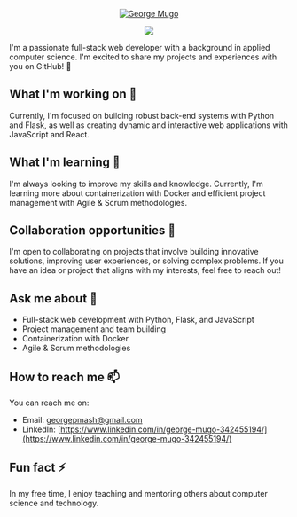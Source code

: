 <p align="center">
  <a href="https://github.com/808zic">
    <img src="" alt="George Mugo" /></a>
</p>

<p align="center">
 
  <a href="https://github.com/808zic/readme-typing-svg">
    <img src="https://readme-typing-svg.demolab.com/?lines=Full-stack%20web%20developer;Experienced%20UI%2FUX%20Designer;Always%20learning%20new%20things&font=Fira%20Code&center=true&width=440&height=45&color=f75c7e&vCenter=true&pause=1000&size=22" /></a>
</p>




I'm a passionate full-stack web developer with a background in applied computer science. I'm excited to share my projects and experiences with you on GitHub! 🚀

## What I'm working on 🔭

Currently, I'm focused on building robust back-end systems with Python and Flask, as well as creating dynamic and interactive web applications with JavaScript and React.

## What I'm learning 🌱

I'm always looking to improve my skills and knowledge. Currently, I'm learning more about containerization with Docker and efficient project management with Agile & Scrum methodologies.

## Collaboration opportunities 👯

I'm open to collaborating on projects that involve building innovative solutions, improving user experiences, or solving complex problems. If you have an idea or project that aligns with my interests, feel free to reach out!

## Ask me about 💬

* Full-stack web development with Python, Flask, and JavaScript
* Project management and team building
* Containerization with Docker
* Agile & Scrum methodologies

## How to reach me 📫

You can reach me on:

* Email: [georgepmash@gmail.com](mailto:georgepmash@gmail.com)
* LinkedIn: [https://www.linkedin.com/in/george-mugo-342455194/](https://www.linkedin.com/in/george-mugo-342455194/)

## Fun fact ⚡

In my free time, I enjoy teaching and mentoring others about computer science and technology.

